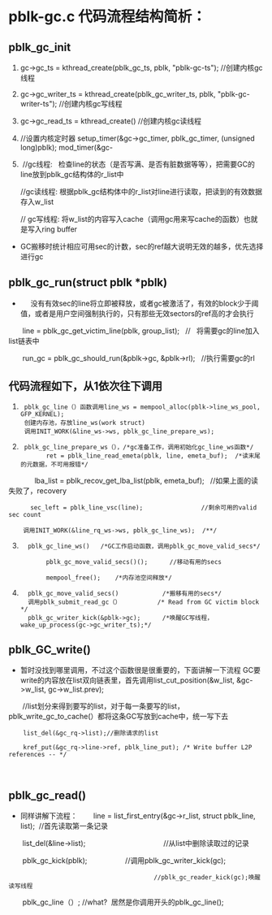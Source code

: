 # pblk-gc.c 代码流程结构简析：

## pblk_gc_init 
1. gc->gc_ts = kthread_create(pblk_gc_ts, pblk, "pblk-gc-ts");   //创建内核gc线程
2. gc->gc_writer_ts = kthread_create(pblk_gc_writer_ts, pblk, "pblk-gc-writer-ts"); //创建内核gc写线程
3. gc->gc_read_ts = kthread_create()  //创建内核gc读线程
4. //设置内核定时器
    setup_timer(&gc->gc_timer, pblk_gc_timer, (unsigned long)pblk);
    mod_timer(&gc-
5.  //gc线程:   检查line的状态（是否写满、是否有脏数据等等），把需要GC的line放到pblk_gc结构体的r_list中  

    //gc读线程: 根据pblk_gc结构体中的r_list对line进行读取，把读到的有效数据存入w_list
    
    // gc写线程: 将w_list的内容写入cache（调用gc用来写cache的函数）也就是写入ring buffer
      
      

* GC搬移时统计相应可用sec的计数，sec的ref越大说明无效的越多，优先选择进行gc

## pblk_gc_run(struct pblk *pblk)
*      没有有效sec的line将立即被释放，或者gc被激活了，有效的block少于阈值，或者是用户空间强制执行的，只有那些无效sectors的ref高的才会执行 

        line = pblk_gc_get_victim_line(pblk, group_list);   //   将需要gc的line加入list链表中 
	
        run_gc = pblk_gc_should_run(&pblk->gc, &pblk->rl);   //执行需要gc的rl

## 代码流程如下，从1依次往下调用

1.      pblk_gc_line（）函数调用line_ws = mempool_alloc(pblk->line_ws_pool, GFP_KERNEL);
        创建内存池，存放line_ws(work struct)
        调用INIT_WORK(&line_ws->ws, pblk_gc_line_prepare_ws);

2.      pblk_gc_line_prepare_ws（），/*gc准备工作，调用初始化gc_line_ws函数*/
              ret = pblk_line_read_emeta(pblk, line, emeta_buf);  /*读末尾的元数据，不可用报错*/ 
	      
              lba_list = pblk_recov_get_lba_list(pblk, emeta_buf);    //如果上面的读失败了，recovery
	      
	      sec_left = pblk_line_vsc(line);                //剩余可用的valid sec count
	      
        调用INIT_WORK(&line_rq_ws->ws, pblk_gc_line_ws);  /**/        

3.       pblk_gc_line_ws()   /*GC工作启动函数，调用pblk_gc_move_valid_secs*/ 

              pblk_gc_move_valid_secs()();      //移动有用的secs 
	      
              mempool_free();    /*内存池空间释放*/
              
4.       pblk_gc_move_valid_secs()            /*搬移有用的secs*/
         调用pblk_submit_read_gc（）          /* Read from GC victim block */
         pblk_gc_writer_kick(&pblk->gc);      /*唤醒GC写线程，wake_up_process(gc->gc_writer_ts);*/
         
## pblk_GC_write()
* 暂时没找到哪里调用，不过这个函数很是很重要的，下面讲解一下流程
        GC要write的内容放在list双向链表里，首先调用list_cut_position(&w_list, &gc->w_list, gc->w_list.prev);    
	 
        //list划分来得到要写的list，对于每一条要写的list，pblk_write_gc_to_cache(）都将这条GC写放到cache中，统一写下去 
	
        list_del(&gc_rq->list);//删除请求的list 
	
        kref_put(&gc_rq->line->ref, pblk_line_put); /* Write buffer L2P references -- */
  
## pblk_gc_read()
*  同样讲解下流程：
        line = list_first_entry(&gc->r_list, struct pblk_line, list);  //首先读取第一条记录 
	
        list_del(&line->list);                                       //从list中删除读取过的记录 
	
        pblk_gc_kick(pblk);                   //调用pblk_gc_writer_kick(gc); 
	
	                                        //pblk_gc_reader_kick(gc);唤醒读写线程
                                                
        pblk_gc_line（）;  //what?  居然是你调用开头的pblk_gc_line();
